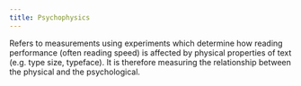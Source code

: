 ```yaml
---
title: Psychophysics
---
```

Refers to measurements using experiments which determine how reading performance (often reading speed) is affected by physical properties of text (e.g. type size, typeface). It is therefore measuring the relationship between the physical and the psychological.
